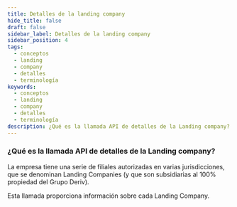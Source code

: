 ```yaml
---
title: Detalles de la landing company
hide_title: false
draft: false
sidebar_label: Detalles de la landing company
sidebar_position: 4
tags:
  - conceptos
  - landing
  - company
  - detalles
  - terminología
keywords:
  - conceptos
  - landing
  - company
  - detalles
  - terminología
description: ¿Qué es la llamada API de detalles de la Landing company?
---
```


### ¿Qué es la llamada API de detalles de la Landing company?

La empresa tiene una serie de filiales autorizadas en varias jurisdicciones, que se denominan Landing Companies (y que son subsidiarias al 100% propiedad del Grupo Deriv).

Esta llamada proporciona información sobre cada Landing Company.
